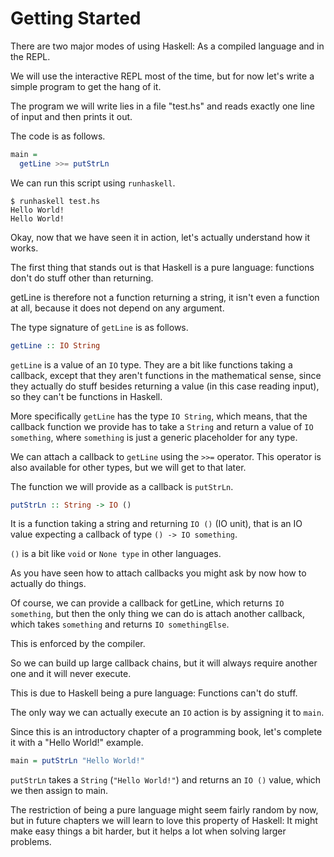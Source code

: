 # Getting Started

There are two major modes of using Haskell:
As a compiled language and in the REPL.

We will use the interactive REPL most of the time,
but for now let's write a simple program to get
the hang of it.

The program we will write lies in a file "test.hs"
and reads exactly one line of input and then prints it out.

The code is as follows.

```haskell
main =
  getLine >>= putStrLn
```

We can run this script using `runhaskell`.

```
$ runhaskell test.hs
Hello World!
Hello World!
```

Okay, now that we have seen it in action,
let's actually understand how it works.

The first thing that stands out is that Haskell is a pure language:
functions don't do stuff other than returning.

getLine is therefore not a function returning a string,
it isn't even a function at all, because it does not depend on any
argument.

The type signature of `getLine` is as follows.

```haskell
getLine :: IO String
```

`getLine` is a value of an `IO` type.
They are a bit like functions taking a callback,
except that they aren't functions in the mathematical sense,
since they actually do stuff besides returning a value
(in this case reading input), so they can't be functions in Haskell.

More specifically `getLine` has the type `IO String`,
which means, that the callback function we provide has to take
a `String` and return a value of `IO something`,
where `something` is just a generic placeholder for any type.

We can attach a callback to `getLine` using the `>>=` operator.
This operator is also available for other types,
but we will get to that later.

The function we will provide as a callback is `putStrLn`.

```haskell
putStrLn :: String -> IO ()
```

It is a function taking a string and returning `IO ()`
(IO unit), that is an IO value expecting a callback of type
`() -> IO something`.

`()` is a bit like `void` or `None type` in other languages.

As you have seen how to attach callbacks you might ask by now
how to actually do things.

Of course, we can provide a callback for getLine, which returns
`IO something`, but then the only thing we can do is attach another
callback, which takes `something` and returns `IO somethingElse`.

This is enforced by the compiler.

So we can build up large callback chains, but it will always require
another one and it will never execute.

This is due to Haskell being a pure language:
Functions can't do stuff.

The only way we can actually execute an `IO` action is by assigning
it to `main`.

Since this is an introductory chapter of a programming book,
let's complete it with a "Hello World!" example.

```haskell
main = putStrLn "Hello World!"
```

`putStrLn` takes a `String` (`"Hello World!"`) and
returns an `IO ()` value, which we then assign to main.

The restriction of being a pure language might seem fairly
random by now, but in future chapters we will learn to love
this property of Haskell: It might make easy things a bit harder,
but it helps a lot when solving larger problems.
